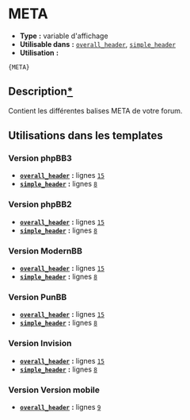 # META
* __Type__ __:__ variable d'affichage
* __Utilisable dans__ __:__ [`overall_header`](../tpl/overall_header.md#readme), [`simple_header`](../tpl/simple_header.md#readme)
* __Utilisation__ __:__

```smarty
{META}
```

## Description[*](https://fa-tvars.appspot.com/var/META)
Contient les différentes balises META de votre forum.

## Utilisations dans les templates

### Version phpBB3
* __[`overall_header`](../tpl/overall_header.md#readme)__ __:__ lignes [`15`](../src/prosilver/overall_header.tpl#L15)
* __[`simple_header`](../tpl/simple_header.md#readme)__ __:__ lignes [`8`](../src/prosilver/simple_header.tpl#L8)

### Version phpBB2
* __[`overall_header`](../tpl/overall_header.md#readme)__ __:__ lignes [`15`](../src/subsilver/overall_header.tpl#L15)
* __[`simple_header`](../tpl/simple_header.md#readme)__ __:__ lignes [`8`](../src/subsilver/simple_header.tpl#L8)

### Version ModernBB
* __[`overall_header`](../tpl/overall_header.md#readme)__ __:__ lignes [`15`](../src/modernbb/overall_header.tpl#L15)
* __[`simple_header`](../tpl/simple_header.md#readme)__ __:__ lignes [`8`](../src/modernbb/simple_header.tpl#L8)

### Version PunBB
* __[`overall_header`](../tpl/overall_header.md#readme)__ __:__ lignes [`15`](../src/punbb/overall_header.tpl#L15)
* __[`simple_header`](../tpl/simple_header.md#readme)__ __:__ lignes [`8`](../src/punbb/simple_header.tpl#L8)

### Version Invision
* __[`overall_header`](../tpl/overall_header.md#readme)__ __:__ lignes [`15`](../src/invision/overall_header.tpl#L15)
* __[`simple_header`](../tpl/simple_header.md#readme)__ __:__ lignes [`8`](../src/invision/simple_header.tpl#L8)

### Version Version mobile
* __[`overall_header`](../tpl/overall_header.md#readme)__ __:__ lignes [`9`](../src/mobile/overall_header.tpl#L9)

